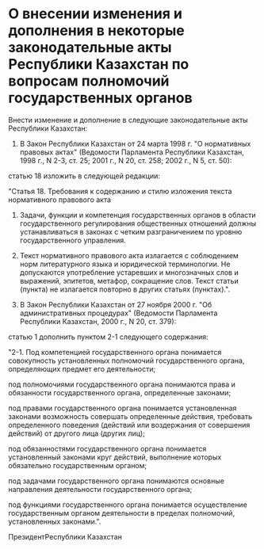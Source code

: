 # О внесении изменения и дополнения в некоторые законодательные акты Республики Казахстан по вопросам полномочий государственных органов

Внести изменение и дополнение в следующие законодательные акты Республики Казахстан:

1. В Закон Республики Казахстан от 24 марта 1998 г. "О нормативных правовых актах" (Ведомости Парламента Республики Казахстан, 1998 г., N 2-3, ст. 25; 2001 г., N 20, ст. 258; 2002 г., N 5, ст. 50):

статью 18 изложить в следующей редакции:

"Статья 18. Требования к содержанию и стилю изложения текста нормативного правового акта

1. Задачи, функции и компетенция государственных органов в области государственного регулирования общественных отношений должны устанавливаться в законах с четким разграничением по уровню государственного управления.

2. Текст нормативного правового акта излагается с соблюдением норм литературного языка и юридической терминологии. Не допускаются употребление устаревших и многозначных слов и выражений, эпитетов, метафор, сокращение слов. Текст статьи (пункта) не излагается повторно в других статьях (пунктах).".

2. В Закон Республики Казахстан от 27 ноября 2000 г. "Об административных процедурах" (Ведомости Парламента Республики Казахстан, 2000 г., N 20, ст. 379):

статью 1 дополнить пунктом 2-1 следующего содержания:

"2-1. Под компетенцией государственного органа понимается совокупность установленных полномочий государственного органа, определяющих предмет его деятельности;

под полномочиями государственного органа понимаются права и обязанности государственного органа, определенные законами;

под правами государственного органа понимается установленная законами возможность совершать определенные действия, требовать определенного поведения (действий или воздержания от совершения действий) от другого лица (других лиц);

под обязанностями государственного органа понимается установленный законами круг действий, выполнение которых обязательно государственным органом;

под задачами государственного органа понимаются основные направления деятельности государственного органа;

под функциями государственного органа понимается осуществление государственным органом деятельности в пределах полномочий, установленных законами.".

ПрезидентРеспублики Казахстан

